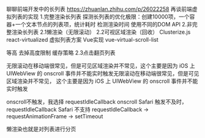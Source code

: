 
聊聊前端开发中的长列表 https://zhuanlan.zhihu.com/p/26022258
再谈前端虚拟列表的实现
1.完整渲染长列表
探测长列表的优化极限：创建10000项，一个容器+一个文本节点的列表项，统计耗时
检测渲染时间
使用不同的DOM API
2.非完整渲染长列表
2.1懒渲染（无限滚动）
2.2可视区域渲染（回收）
Clusterize.js react-virtualized
虚拟列表方案
Vue实现
vue-virtual-scroll-list

等高
去掉高度限制
缓存策略
2.3点击翻页列表




无限滚动在移动端很常见，但是可见区域渲染并不常见，这个主要是因为 iOS 上 UIWebView 的 onscroll 事件并不能实时触发无限滚动在移动端很常见，但是可见区域渲染并不常见，
这个主要是因为 iOS 上 UIWebView 的 onscroll 事件并不能实时触发

onscroll不触发，我选择 requestIdleCallback
onscroll Safari 触发不及时， requestIdleCallback Safari 不支持
requestIdleCallback -> requestAnimationFrame -> setTimeout

懒渲染也就是对列表进行分页


